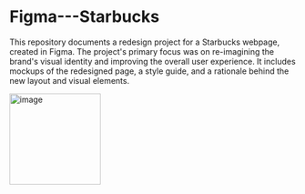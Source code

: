 # Figma---Starbucks

This repository documents a redesign project for a Starbucks webpage, created in Figma. The project's primary focus was on re-imagining the brand's visual identity and improving the overall user experience. It includes mockups of the redesigned page, a style guide, and a rationale behind the new layout and visual elements.

<img width="160" height="160" alt="image" src="https://github.com/user-attachments/assets/4492f541-0967-4a96-a70f-b051b6f2f59a" />
